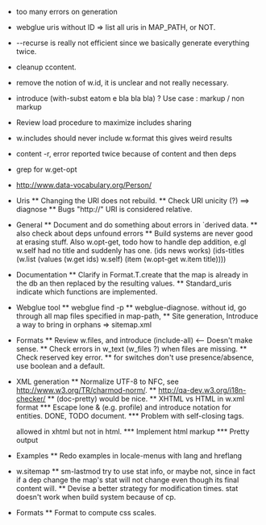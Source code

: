 * too many errors on generation
* webglue uris without ID => list all uris in MAP_PATH, or NOT.
* --recurse is really not efficient since we basically generate
  everything twice. 
* cleanup ccontent. 
* remove the notion of w.id, it is unclear and not really necessary.
* introduce (with-subst eatom e bla bla bla) ? Use case : markup / non 
  markup 
* Review load procedure to maximize includes sharing
* w.includes should never include w.format this gives weird results
* content -r, error reported twice because of content and then deps  

* grep for w.get-opt 
* http://www.data-vocabulary.org/Person/

* Uris
** Changing the URI does not rebuild.
** Check URI unicity (?) ==> diagnose
** Bugs "http://" URI is considered relative.

* General 
** Document and do something about errors in `derived data. 
** also check about deps unfound errors 
** Build systems are never good at erasing stuff.
   Also w.opt-get, todo how to handle dep addition, e.gl w.self had no title
   and suddenly has one.
   (ids news works)
   (ids-titles (w.list 
      (values (w.get ids) w.self)
      (item (w.opt-get w.item title))))

* Documentation 
** Clarify in Format.T.create that the map is already in the db an then 
   replaced by the resulting values. 
** Standard_uris indicate which functions are implemented. 

* Webglue tool
** webglue find -p
** webglue-diagnose. without id, go through all map files 
   specified in map-path, 
** Site generation, Introduce a way to bring in orphans => sitemap.xml

* Formats
** Review w.files, and introduce (include-all) <-- Doesn't make sense.
** Check errors in w_text (w_files ?) when files are missing.
** Check reserved key error. 
** for switches don't use presence/absence, use boolean 
   and a default. 

* XML generation
** Normalize UTF-8 to NFC, see http://www.w3.org/TR/charmod-norm/.
** http://qa-dev.w3.org/i18n-checker/
** (doc-pretty) would be nice. 
** XHTML vs HTML in w.xml format
*** Escape lone & (e.g. profile) and introduce notation for entities.
    DONE, TODO document. 
*** Problem with self-closing tags. <div /> allowed in xhtml but not in html.
*** Implement html markup
*** Pretty output 

* Examples
** Redo examples in locale-menus with lang and hreflang 

* w.sitemap
** sm-lastmod try to use stat info, 
   or maybe not, since in fact if a dep change the map's stat will
   not change even though its final content will. 
** Devise a better strategy for modification times. 
   stat doesn't work when build system because of cp. 

* Formats
** Format to compute css scales. 


